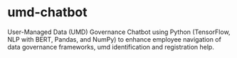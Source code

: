 # umd-chatbot
User-Managed Data (UMD) Governance Chatbot using Python (TensorFlow, NLP with BERT, Pandas, and NumPy) to enhance employee navigation of data governance frameworks, umd identification and registration help.
